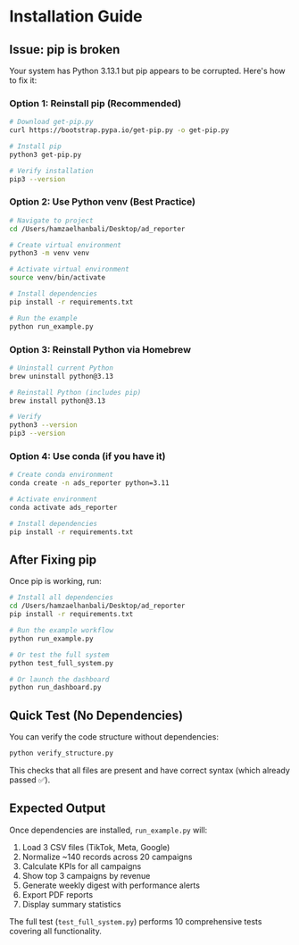 # Installation Guide

## Issue: pip is broken

Your system has Python 3.13.1 but pip appears to be corrupted. Here's how to fix it:

### Option 1: Reinstall pip (Recommended)

```bash
# Download get-pip.py
curl https://bootstrap.pypa.io/get-pip.py -o get-pip.py

# Install pip
python3 get-pip.py

# Verify installation
pip3 --version
```

### Option 2: Use Python venv (Best Practice)

```bash
# Navigate to project
cd /Users/hamzaelhanbali/Desktop/ad_reporter

# Create virtual environment
python3 -m venv venv

# Activate virtual environment
source venv/bin/activate

# Install dependencies
pip install -r requirements.txt

# Run the example
python run_example.py
```

### Option 3: Reinstall Python via Homebrew

```bash
# Uninstall current Python
brew uninstall python@3.13

# Reinstall Python (includes pip)
brew install python@3.13

# Verify
python3 --version
pip3 --version
```

### Option 4: Use conda (if you have it)

```bash
# Create conda environment
conda create -n ads_reporter python=3.11

# Activate environment
conda activate ads_reporter

# Install dependencies
pip install -r requirements.txt
```

## After Fixing pip

Once pip is working, run:

```bash
# Install all dependencies
cd /Users/hamzaelhanbali/Desktop/ad_reporter
pip install -r requirements.txt

# Run the example workflow
python run_example.py

# Or test the full system
python test_full_system.py

# Or launch the dashboard
python run_dashboard.py
```

## Quick Test (No Dependencies)

You can verify the code structure without dependencies:

```bash
python verify_structure.py
```

This checks that all files are present and have correct syntax (which already passed ✅).

## Expected Output

Once dependencies are installed, `run_example.py` will:

1. Load 3 CSV files (TikTok, Meta, Google)
2. Normalize ~140 records across 20 campaigns
3. Calculate KPIs for all campaigns
4. Show top 3 campaigns by revenue
5. Generate weekly digest with performance alerts
6. Export PDF reports
7. Display summary statistics

The full test (`test_full_system.py`) performs 10 comprehensive tests covering all functionality.


